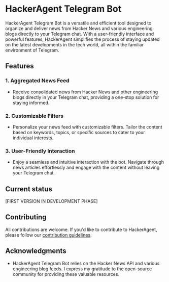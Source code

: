 # HackerAgent Telegram Bot

HackerAgent Telegram Bot is a versatile and efficient tool designed to organize and deliver news from Hacker News and various engineering blogs directly to your Telegram chat. With a user-friendly interface and powerful features, HackerAgent simplifies the process of staying updated on the latest developments in the tech world, all within the familiar environment of Telegram.

## Features

### 1. **Aggregated News Feed**
   - Receive consolidated news from Hacker News and other engineering blogs directly in your Telegram chat, providing a one-stop solution for staying informed.

### 2. **Customizable Filters**
   - Personalize your news feed with customizable filters. Tailor the content based on keywords, topics, or specific sources to cater to your individual interests.

### 3. **User-Friendly Interaction**
   - Enjoy a seamless and intuitive interaction with the bot. Navigate through news articles effortlessly and engage with the content without leaving your Telegram chat.

## Current status

[FIRST VERSION IN DEVELOPMENT PHASE]

## Contributing
All contributions are welcome. If you'd like to contribute to HackerAgent, please follow our [contribution guidelines](CONTRIBUTING.md).

## Acknowledgments
- HackerAgent Telegram Bot relies on the Hacker News API and various engineering blog feeds. I express my gratitude to the open-source community for providing these valuable resources.
